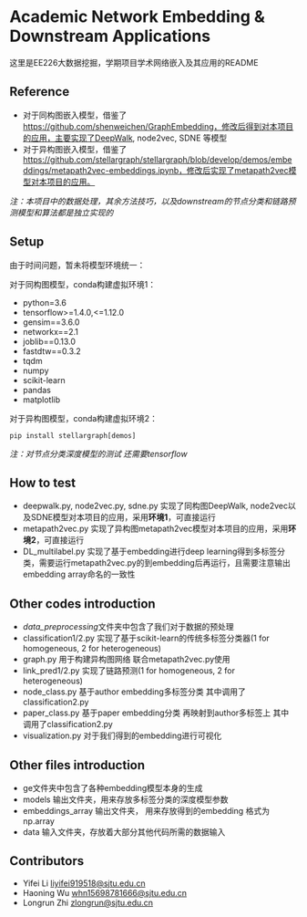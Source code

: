 # Academic Network Embedding & Downstream Applications

这里是EE226大数据挖掘，学期项目学术网络嵌入及其应用的README

## Reference

- 对于同构图嵌入模型，借鉴了 https://github.com/shenweichen/GraphEmbedding，修改后得到对本项目的应用，主要实现了DeepWalk, node2vec, SDNE 等模型
- 对于异构图嵌入模型，借鉴了 https://github.com/stellargraph/stellargraph/blob/develop/demos/embeddings/metapath2vec-embeddings.ipynb，修改后实现了metapath2vec模型对本项目的应用。

*注：本项目中的数据处理，其余方法技巧，以及downstream的节点分类和链路预测模型和算法都是独立实现的*

## Setup

由于时间问题，暂未将模型环境统一：

对于同构图模型，conda构建虚拟环境1：

- python=3.6
- tensorflow>=1.4.0,<=1.12.0
- gensim==3.6.0
- networkx==2.1
- joblib==0.13.0
- fastdtw==0.3.2
- tqdm
- numpy
- scikit-learn
- pandas
- matplotlib

对于异构图模型，conda构建虚拟环境2：

```
pip install stellargraph[demos]
```

*注：对节点分类深度模型的测试 还需要tensorflow*

## How to test

- deepwalk.py, node2vec.py, sdne.py 实现了同构图DeepWalk, node2vec以及SDNE模型对本项目的应用，采用**环境1**，可直接运行
- metapath2vec.py 实现了异构图metapath2vec模型对本项目的应用，采用**环境2**，可直接运行
- DL_multilabel.py 实现了基于embedding进行deep learning得到多标签分类，需要运行metapath2vec.py的到embedding后再运行，且需要注意输出embedding array命名的一致性

## Other codes introduction

- *data_preprocessing*文件夹中包含了我们对于数据的预处理
- classification1/2.py 实现了基于scikit-learn的传统多标签分类器(1 for homogeneous, 2 for heterogeneous)
- graph.py 用于构建异构图网络 联合metapath2vec.py使用
- link_pred1/2.py 实现了链路预测(1 for homogeneous, 2 for heterogeneous)
- node_class.py 基于author embedding多标签分类 其中调用了classification2.py
- paper_class.py 基于paper embedding分类 再映射到author多标签上 其中调用了classification2.py
- visualization.py 对于我们得到的embedding进行可视化

## Other files introduction

- ge文件夹中包含了各种embedding模型本身的生成
- models 输出文件夹，用来存放多标签分类的深度模型参数
- embeddings_array 输出文件夹， 用来存放得到的embedding 格式为np.array
- data 输入文件夹，存放着大部分其他代码所需的数据输入

## Contributors

- Yifei Li [liyifei919518@sjtu.edu.cn](mailto:liyifei919518@sjtu.edu.cn)
- Haoning Wu [whn15698781666@sjtu.edu.cn](mailto:whn15698781666@sjtu.edu.cn)
- Longrun Zhi [zlongrun@sjtu.edu.cn](mailto:zlongrun@sjtu.edu.cn)